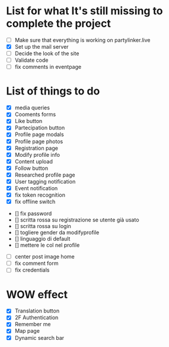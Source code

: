 # List for what It's still missing to complete the project
- [ ] Make sure that everything is working on partylinker.live
- [x] Set up the mail server
- [ ] Decide the look of the site
- [ ] Validate code
- [ ] fix comments in eventpage

# List of things to do
- [x] media queries
- [x] Cooments forms
- [x] Like button
- [x] Partecipation button
- [x] Profile page modals
- [x] Profile page photos
- [x] Registration page
- [x] Modify profile info
- [x] Content upload
- [x] Follow button
- [x] Researched profile page
- [x] User tagging notification
- [x] Event notification
- [x] fix token recognition
- [x] fix offline switch
- [] fix password
- [] scritta rossa su registrazione se utente già usato
- [] scritta rossa su login
- [] togliere gender da modifyprofile
- [] linguaggio di default
- [] mettere le col nel profile
- [ ] center post image home
- [ ] fix comment form
- [ ] fix credentials
# WOW effect
- [x] Translation button
- [x] 2F Authentication
- [x] Remember me
- [x] Map page
- [x] Dynamic search bar